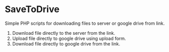 # SaveToDrive
Simple PHP scripts for downloading files to server or google drive from link.

1. Download file directly to the server from the link.
2. Upload file directly to google drive using upload form.
3. Download file directly to google drive from the link.
